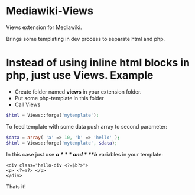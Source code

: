 Mediawiki-Views
===============
Views extension for Mediawiki. 

Brings some templating in dev process to separate html and php.

Instead of using inline html blocks in php, just use Views.
Example
=======

- Create folder named **views** in your extension folder.
- Put some php-template in this folder
- Call Views

```php
$html = Views::forge('mytemplate');
```
  
To feed template with some data push array to second parameter:

```php
$data = array( 'a' => 10, 'b' => 'hello' );
$html = Views::forge('mytemplate', $data);
```
  
In this case just use ***$a*** and ***$b*** variables in your template:

```
<div class="hello-div <?=$b?>">
<p> <?=a?> </p>
</div>
```

Thats it!
